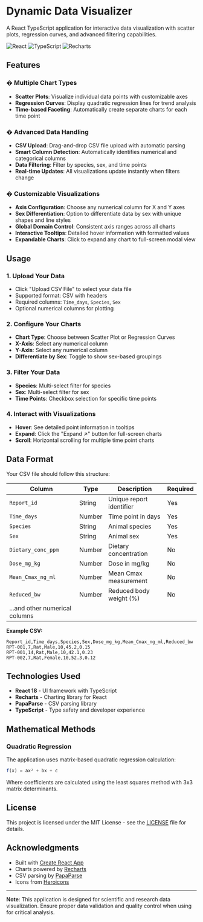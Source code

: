 # Dynamic Data Visualizer

A React TypeScript application for interactive data visualization with scatter plots, regression curves, and advanced filtering capabilities.

![React](https://img.shields.io/badge/React-18.2.0-blue)
![TypeScript](https://img.shields.io/badge/TypeScript-4.4.4-blue)
![Recharts](https://img.shields.io/badge/Recharts-3.3.0-green)

## Features

### � **Multiple Chart Types**
- **Scatter Plots**: Visualize individual data points with customizable axes
- **Regression Curves**: Display quadratic regression lines for trend analysis
- **Time-based Faceting**: Automatically create separate charts for each time point

### � **Advanced Data Handling**
- **CSV Upload**: Drag-and-drop CSV file upload with automatic parsing
- **Smart Column Detection**: Automatically identifies numerical and categorical columns
- **Data Filtering**: Filter by species, sex, and time points
- **Real-time Updates**: All visualizations update instantly when filters change

### � **Customizable Visualizations**
- **Axis Configuration**: Choose any numerical column for X and Y axes
- **Sex Differentiation**: Option to differentiate data by sex with unique shapes and line styles
- **Global Domain Control**: Consistent axis ranges across all charts
- **Interactive Tooltips**: Detailed hover information with formatted values
- **Expandable Charts**: Click to expand any chart to full-screen modal view
  
## Usage

### 1. Upload Your Data
- Click "Upload CSV File" to select your data file
- Supported format: CSV with headers
- Required columns: `Time_days`, `Species`, `Sex`
- Optional numerical columns for plotting

### 2. Configure Your Charts
- **Chart Type**: Choose between Scatter Plot or Regression Curves
- **X-Axis**: Select any numerical column
- **Y-Axis**: Select any numerical column
- **Differentiate by Sex**: Toggle to show sex-based groupings

### 3. Filter Your Data
- **Species**: Multi-select filter for species
- **Sex**: Multi-select filter for sex
- **Time Points**: Checkbox selection for specific time points

### 4. Interact with Visualizations
- **Hover**: See detailed point information in tooltips
- **Expand**: Click the "Expand ↗" button for full-screen charts
- **Scroll**: Horizontal scrolling for multiple time point charts

## Data Format

Your CSV file should follow this structure:

| Column | Type | Description | Required |
|--------|------|-------------|----------|
| `Report_id` | String | Unique report identifier | Yes |
| `Time_days` | Number | Time point in days | Yes |
| `Species` | String | Animal species | Yes |
| `Sex` | String | Animal sex | Yes |
| `Dietary_conc_ppm` | Number | Dietary concentration | No |
| `Dose_mg_kg` | Number | Dose in mg/kg | No |
| `Mean_Cmax_ng_ml` | Number | Mean Cmax measurement | No |
| `Reduced_bw` | Number | Reduced body weight (%) | No |
| ...and other numerical columns | | | |

**Example CSV:**
```csv
Report_id,Time_days,Species,Sex,Dose_mg_kg,Mean_Cmax_ng_ml,Reduced_bw
RPT-001,7,Rat,Male,10,45.2,0.15
RPT-001,14,Rat,Male,10,42.1,0.23
RPT-002,7,Rat,Female,10,52.3,0.12
```

## Technologies Used

- **React 18** - UI framework with TypeScript
- **Recharts** - Charting library for React
- **PapaParse** - CSV parsing library
- **TypeScript** - Type safety and developer experience

## Mathematical Methods

### Quadratic Regression
The application uses matrix-based quadratic regression calculation:
```typescript
f(x) = ax² + bx + c
```
Where coefficients are calculated using the least squares method with 3x3 matrix determinants.

## License

This project is licensed under the MIT License - see the [LICENSE](LICENSE) file for details.

## Acknowledgments

- Built with [Create React App](https://create-react-app.dev/)
- Charts powered by [Recharts](https://recharts.org/)
- CSV parsing by [PapaParse](https://www.papaparse.com/)
- Icons from [Heroicons](https://heroicons.com/)

---

**Note**: This application is designed for scientific and research data visualization. Ensure proper data validation and quality control when using for critical analysis.
